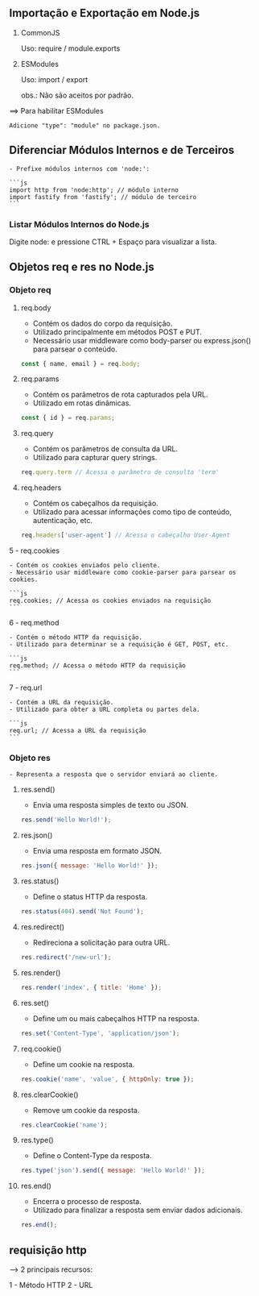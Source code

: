## Importação e Exportação em Node.js

1. CommonJS

    Uso: require / module.exports

2. ESModules

    Uso: import / export

    obs.: Não são aceitos por padrão.

==> Para habilitar ESModules

    Adicione "type": "module" no package.json.

## Diferenciar Módulos Internos e de Terceiros

    - Prefixe módulos internos com 'node:':

    ```js
    import http from 'node:http'; // módulo interno
    import fastify from 'fastify'; // módulo de terceiro
    ```

### Listar Módulos Internos do Node.js

Digite node: e pressione CTRL + Espaço para visualizar a lista.

## Objetos req e res no Node.js

### Objeto req

1. req.body

    - Contém os dados do corpo da requisição.
    - Utilizado principalmente em métodos POST e PUT.
    - Necessário usar middleware como body-parser ou express.json() para parsear o conteúdo.

    ```js
    const { name, email } = req.body;
    ```

2. req.params

    - Contém os parâmetros de rota capturados pela URL.
    - Utilizado em rotas dinâmicas.

    ```js
    const { id } = req.params;
    ```

3. req.query

    - Contém os parâmetros de consulta da URL.
    - Utilizado para capturar query strings.

    ```js
    req.query.term // Acessa o parâmetro de consulta 'term'
    ```

4. req.headers

    - Contém os cabeçalhos da requisição.
    - Utilizado para acessar informações como tipo de conteúdo, autenticação, etc.

    ```js
    req.headers['user-agent'] // Acessa o cabeçalho User-Agent
    ```

5 - req.cookies

    - Contém os cookies enviados pelo cliente.
    - Necessário usar middleware como cookie-parser para parsear os cookies.

    ```js
    req.cookies; // Acessa os cookies enviados na requisição
    ```

6 - req.method

    - Contém o método HTTP da requisição.
    - Utilizado para determinar se a requisição é GET, POST, etc.

    ```js
    req.method; // Acessa o método HTTP da requisição
    ```

7 - req.url

    - Contém a URL da requisição.
    - Utilizado para obter a URL completa ou partes dela.

    ```js
    req.url; // Acessa a URL da requisição
    ```

### Objeto res

    - Representa a resposta que o servidor enviará ao cliente.

1. res.send()

    - Envia uma resposta simples de texto ou JSON.

    ```js
    res.send('Hello World!');
    ```

2. res.json()

    - Envia uma resposta em formato JSON.

    ```js
    res.json({ message: 'Hello World!' });
    ```
3. res.status()

    - Define o status HTTP da resposta.

    ```js
    res.status(404).send('Not Found');
    ```

4. res.redirect()

    - Redireciona a solicitação para outra URL.

    ```js
    res.redirect('/new-url');
    ```

5. res.render()

    ```js
    res.render('index', { title: 'Home' });
    ```

6. res.set()

    - Define um ou mais cabeçalhos HTTP na resposta.

    ```js
    res.set('Content-Type', 'application/json');
    ```

7. req.cookie()

    - Define um cookie na resposta.

    ```js
    res.cookie('name', 'value', { httpOnly: true });
    ```

8. res.clearCookie()

    - Remove um cookie da resposta.

    ```js
    res.clearCookie('name');
    ```

9. res.type()

    - Define o Content-Type da resposta.

    ```js
    res.type('json').send({ message: 'Hello World!' });
    ```

10. res.end()

    - Encerra o processo de resposta.
    - Utilizado para finalizar a resposta sem enviar dados adicionais.

    ```js
    res.end();
    ```

## requisição http

--> 2 principais recursos:

1 - Método HTTP
2 - URL
